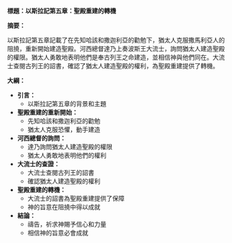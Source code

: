 **標題：以斯拉記第五章：聖殿重建的轉機**

**摘要：**

以斯拉記第五章記載了在先知哈該和撒迦利亞的勸勉下，猶太人克服撒馬利亞人的阻撓，重新開始建造聖殿。河西總督達乃上奏波斯王大流士，詢問猶太人建造聖殿的權限。猶太人勇敢地表明他們是奉古列王之命建造，並相信神與他們同在。大流士查閱古列王的詔書，確認了猶太人建造聖殿的權利，為聖殿重建提供了轉機。

**大綱：**

* **引言：**
    * 以斯拉記第五章的背景和主題
* **聖殿重建的重新開始：**
    * 先知哈該和撒迦利亞的勸勉
    * 猶太人克服恐懼，動手建造
* **河西總督的詢問：**
    * 達乃詢問猶太人建造聖殿的權限
    * 猶太人勇敢地表明他們的權利
* **大流士的查證：**
    * 大流士查閱古列王的詔書
    * 確認猶太人建造聖殿的權利
* **聖殿重建的轉機：**
    * 大流士的詔書為聖殿重建提供了保障
    * 神的旨意在阻撓中得以成就
* **結論：**
    * 禱告，祈求神賜予信心和力量
    * 相信神的旨意必會成就